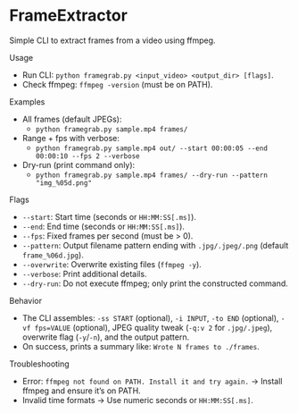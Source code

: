 # FrameExtractor

Simple CLI to extract frames from a video using ffmpeg.

Usage
- Run CLI: `python framegrab.py <input_video> <output_dir> [flags]`.
- Check ffmpeg: `ffmpeg -version` (must be on PATH).

Examples
- All frames (default JPEGs):
  - `python framegrab.py sample.mp4 frames/`
- Range + fps with verbose:
  - `python framegrab.py sample.mp4 out/ --start 00:00:05 --end 00:00:10 --fps 2 --verbose`
- Dry-run (print command only):
  - `python framegrab.py sample.mp4 frames/ --dry-run --pattern "img_%05d.png"`

Flags
- `--start`: Start time (seconds or `HH:MM:SS[.ms]`).
- `--end`: End time (seconds or `HH:MM:SS[.ms]`).
- `--fps`: Fixed frames per second (must be > 0).
- `--pattern`: Output filename pattern ending with `.jpg/.jpeg/.png` (default `frame_%06d.jpg`).
- `--overwrite`: Overwrite existing files (`ffmpeg -y`).
- `--verbose`: Print additional details.
- `--dry-run`: Do not execute ffmpeg; only print the constructed command.

Behavior
- The CLI assembles: `-ss START` (optional), `-i INPUT`, `-to END` (optional), `-vf fps=VALUE` (optional), JPEG quality tweak (`-q:v 2` for `.jpg/.jpeg`), overwrite flag (`-y`/`-n`), and the output pattern.
- On success, prints a summary like: `Wrote N frames to ./frames`.

Troubleshooting
- Error: `ffmpeg not found on PATH. Install it and try again.` → Install ffmpeg and ensure it’s on PATH.
- Invalid time formats → Use numeric seconds or `HH:MM:SS[.ms]`.
